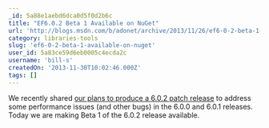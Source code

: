 ```yaml
---
_id: 5a88e1aebd6dca0d5f0d2b6c
title: "EF6.0.2 Beta 1 Available on NuGet"
url: 'http://blogs.msdn.com/b/adonet/archive/2013/11/26/ef6-0-2-beta-1-available-on-nuget.aspx'
category: libraries-tools
slug: 'ef6-0-2-beta-1-available-on-nuget'
user_id: 5a83ce59d6eb0005c4ecda2c
username: 'bill-s'
createdOn: '2013-11-30T10:02:46.000Z'
tags: []
---
```


We recently shared <a href="http://blogs.msdn.com/b/adonet/archive/2013/10/31/ef6-performance-issues.aspx">our plans to produce a 6.0.2 patch release</a> to address some performance issues (and other bugs) in the 6.0.0 and 6.0.1 releases. Today we are making Beta 1 of the 6.0.2 release available.
